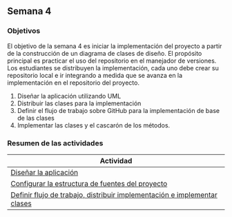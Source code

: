 ## Semana 4

### Objetivos

El objetivo de la semana 4 es iniciar la implementación del proyecto a partir de la construcción de un diagrama de clases de diseño. El propósito principal es practicar el uso del repositorio en el manejador de versiones. 
Los estudiantes se distribuyen la implementación, cada uno debe crear su repositorio local e ir integrando a medida que se avanza en la implementación en el repositorio del proyecto.

1. Diseñar la aplicación utilizando UML 
2. Distribuir las clases para la implementación 
3. Definir el flujo de trabajo sobre GitHub para la implementación de base de las clases
4. Implementar las clases y el cascarón de los métodos. 

### Resumen de las actividades

| Actividad                                                                                   |
| ------------------------------------------------------------------------------------------- |
| [Diseñar la aplicación ](s4_disenio) |
| [Configurar la estructura de fuentes del proyecto](s4_configurar_estructura_de_fuentes) |
| [Definir flujo de trabajo, distribuir implementación e implementar clases ](s4_flujo)   |

